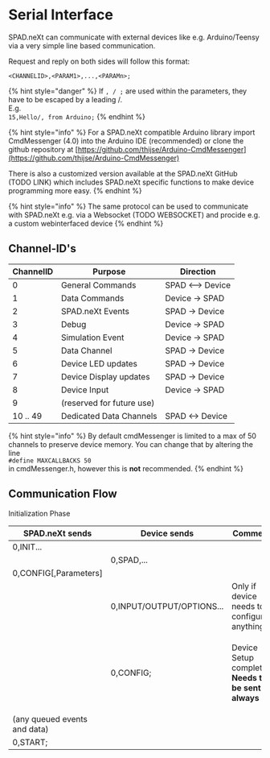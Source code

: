 # Serial Interface

SPAD.neXt can communicate with external devices like e.g. Arduino/Teensy via a very simple line based communication.

Request and reply on both sides will follow this format:

`<CHANNELID>,<PARAM1>,...,<PARAMn>;`

{% hint style="danger" %}
If `, / ;` are used within the parameters, they have to be escaped by a leading /. \
E.g.\
`15,Hello/, from Arduino;`
{% endhint %}

{% hint style="info" %}
For a SPAD.neXt compatible Arduino library import CmdMessenger (4.0) into the Arduino IDE (recommended) or clone the github repository at [https://github.com/thijse/Arduino-CmdMessenger](https://github.com/thijse/Arduino-CmdMessenger)

There is also a customized version available at the SPAD.neXt GitHub (TODO LINK) which includes SPAD.neXt specific functions to make device programming more easy.
{% endhint %}

{% hint style="info" %}
The same protocol can be used to communicate with SPAD.neXt e.g. via a Websocket (TODO WEBSOCKET) and procide e.g. a custom webinterfaced device
{% endhint %}

## Channel-ID's

| ChannelID | Purpose                   | Direction        |
| --------- | ------------------------- | ---------------- |
| 0         | General Commands          | SPAD <--> Device |
| 1         | Data Commands             | Device -> SPAD   |
| 2         | SPAD.neXt Events          | SPAD -> Device   |
| 3         | Debug                     | Device -> SPAD   |
| 4         | Simulation Event          | Device -> SPAD   |
| 5         | Data Channel              | SPAD -> Device   |
| 6         | Device LED updates        | SPAD -> Device   |
| 7         | Device Display updates    | SPAD -> Device   |
| 8         | Device Input              | Device -> SPAD   |
| 9         | (reserved for future use) |                  |
| 10 .. 49  | Dedicated Data Channels   | SPAD <-> Device  |

{% hint style="info" %}
By default cmdMessenger is limited to a max of 50 channels to preserve device memory. You can change that by altering the line\
`#define MAXCALLBACKS 50`\
in cmdMessenger.h, however this is **not** recommended.
{% endhint %}

## Communication Flow

Initialization Phase

| SPAD.neXt sends              | Device sends              | Comment                                                                   |
| ---------------------------- | ------------------------- | ------------------------------------------------------------------------- |
| 0,INIT...                    |                           |                                                                           |
|                              | 0,SPAD,...                |                                                                           |
| 0,CONFIG\[,Parameters]       |                           |                                                                           |
|                              | 0,INPUT/OUTPUT/OPTIONS... | Only if device needs to configure anything                                |
|                              | 0,CONFIG;                 | <p>Device Setup completed<br><strong>Needs to be sent always</strong></p> |
| (any queued events and data) |                           |                                                                           |
| 0,START;                     |                           |                                                                           |

